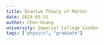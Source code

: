 ```yaml
---
title: Quantum Theory of Matter
date: 2024-05-31
author: Chen Huang
university: Imperial College London
tags: ["physics", "graduate"]
---
```

